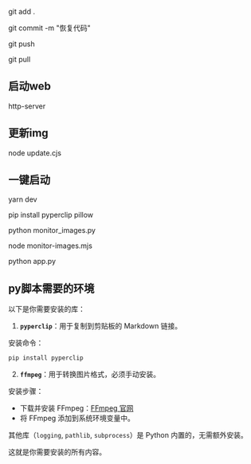 git add .

git commit -m "恢复代码"

git push

git pull

## 启动web
http-server

## 更新img
node update.cjs

## 一键启动

yarn dev

pip install pyperclip pillow

python monitor_images.py

node monitor-images.mjs


python app.py

## py脚本需要的环境

以下是你需要安装的库：

1. **`pyperclip`**：用于复制到剪贴板的 Markdown 链接。

安装命令：
```bash
pip install pyperclip
```

2. **`ffmpeg`**：用于转换图片格式，必须手动安装。

安装步骤：
- 下载并安装 FFmpeg：[FFmpeg 官网](https://ffmpeg.org/download.html)
- 将 FFmpeg 添加到系统环境变量中。

其他库（`logging`, `pathlib`, `subprocess`）是 Python 内置的，无需额外安装。

这就是你需要安装的所有内容。
